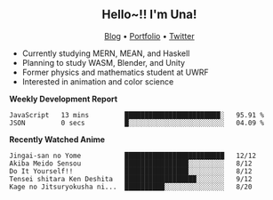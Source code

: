 <h2 align="center">
  Hello~!! I'm Una!
</h2>

<p align="center">
  <a href="https://anarchy.website/">Blog</a> &bull;
  <a href="https://una-ada.github.io/">Portfolio</a> &bull;
  <a href="https://twitter.com/xn__z7x">Twitter</a>
</p>

- Currently studying MERN, MEAN, and Haskell
- Planning to study WASM, Blender, and Unity
- Former physics and mathematics student at UWRF
- Interested in animation and color science

**Weekly Development Report**

<!--START_SECTION:waka-->

```text
JavaScript   13 mins         ████████████████████████░   95.91 %
JSON         0 secs          █░░░░░░░░░░░░░░░░░░░░░░░░   04.09 %
```

<!--END_SECTION:waka-->

**Recently Watched Anime**

<!-- RECENT-ANIME:START -->

    Jingai-san no Yome           █████████████████████████   12/12
    Akiba Meido Sensou           ████████████████░░░░░░░░░   8/12
    Do It Yourself!!             ████████████████░░░░░░░░░   8/12
    Tensei shitara Ken Deshita   ██████████████████░░░░░░░   9/12
    Kage no Jitsuryokusha ni...  ██████████░░░░░░░░░░░░░░░   8/20
<!-- RECENT-ANIME:END -->
